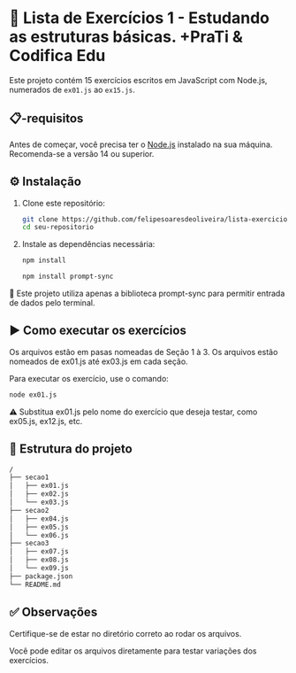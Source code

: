 # 📝 Lista de Exercícios 1 - Estudando as estruturas básicas. +PraTi & Codifica Edu

Este projeto contém 15 exercícios escritos em JavaScript com Node.js, numerados de `ex01.js` ao `ex15.js`.

## 📋-requisitos

Antes de começar, você precisa ter o [Node.js](https://nodejs.org/) instalado na sua máquina. Recomenda-se a versão 14 ou superior.

## ⚙️ Instalação

1. Clone este repositório:

    ```bash
    git clone https://github.com/felipesoaresdeoliveira/lista-exercicios-maispraTi
    cd seu-repositorio
    ```

2. Instale as dependências necessária:

    ```bash
    npm install
    ```
    ```bash
    npm install prompt-sync
    ```

🚨 Este projeto utiliza apenas a biblioteca prompt-sync para permitir entrada de dados pelo terminal.

## ▶️ Como executar os exercícios

Os arquivos estão em pasas nomeadas de Seção 1 à 3.
Os arquivos estão nomeados de ex01.js até ex03.js em cada seção.

Para executar os exercício, use o comando:

```bash
node ex01.js
```

⚠️ Substitua ex01.js pelo nome do exercício que deseja testar, como ex05.js, ex12.js, etc.

## 🧾 Estrutura do projeto

```bash
/
├── secao1
│   ├── ex01.js
│   ├── ex02.js
│   └── ex03.js
├── secao2
│   ├── ex04.js
│   ├── ex05.js
│   └── ex06.js
├── secao3
│   ├── ex07.js
│   ├── ex08.js
│   └── ex09.js
├── package.json
└── README.md

```

## ✅ Observações

Certifique-se de estar no diretório correto ao rodar os arquivos.

Você pode editar os arquivos diretamente para testar variações dos exercícios.
#
